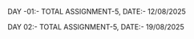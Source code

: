 DAY -01:- TOTAL ASSIGNMENT-5, DATE:- 12/08/2025  

DAY 02:- TOTAL ASSIGNMENT-5, DATE:- 19/08/2025  
